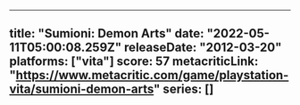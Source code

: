 
---
title: "Sumioni: Demon Arts"
date: "2022-05-11T05:00:08.259Z"
releaseDate: "2012-03-20"
platforms: ["vita"]
score: 57
metacriticLink: "https://www.metacritic.com/game/playstation-vita/sumioni-demon-arts"
series: []
---
